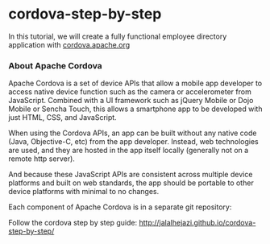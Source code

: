 cordova-step-by-step
====================

In this tutorial, we will create a fully functional employee directory application with <a href="http://cordova.apache.org/">cordova.apache.org</a>
<br>

### About Apache Cordova

Apache Cordova is a set of device APIs that allow a mobile app developer to access native device function such as the camera or accelerometer from JavaScript. Combined with a UI framework such as jQuery Mobile or Dojo Mobile or Sencha Touch, this allows a smartphone app to be developed with just HTML, CSS, and JavaScript. <br>

When using the Cordova APIs, an app can be built without any native code (Java, Objective-C, etc) from the app developer. Instead, web technologies are used, and they are hosted in the app itself locally (generally not on a remote http server). <br>

And because these JavaScript APIs are consistent across multiple device platforms and built on web standards, the app should be portable to other device platforms with minimal to no changes. <br>

Each component of Apache Cordova is in a separate git repository: <br>






Follow the cordova step by step guide:
http://jalalhejazi.github.io/cordova-step-by-step/